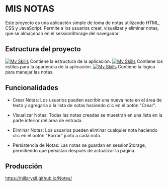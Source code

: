 # MIS NOTAS

Este proyecto es una aplicación simple de toma de notas utilizando HTML, CSS y JavaScript. Permite a los usuarios crear, visualizar y eliminar notas, que se almacenan en el sessionStorage del navegador.

## Estructura del proyecto
  [![My Skills](https://skillicons.dev/icons?i=html)](https://skillicons.dev) Contiene la estructura de la aplicación.
  [![My Skills](https://skillicons.dev/icons?i=css)](https://skillicons.dev) Contiene los estilos para la apariencia de la aplicación.
  [![My Skills](https://skillicons.dev/icons?i=js)](https://skillicons.dev) Contiene la lógica para manejar las notas.

## Funcionalidades

- Crear Notas: Los usuarios pueden escribir una nueva nota en el área de texto y agregarla a la lista de notas haciendo clic en el botón "Crear".

- Visualizar Notas: Todas las notas creadas se muestran en una lista en la parte inferior del área de entrada.

- Eliminar Notas: Los usuarios pueden eliminar cualquier nota haciendo clic en el botón "Borrar" junto a cada nota.

- Persistencia de Notas: Las notas se guardan en sessionStorage, permitiendo que persistan después de actualizar la página.

## Producción

  https://hillarysll.github.io/Notes/


